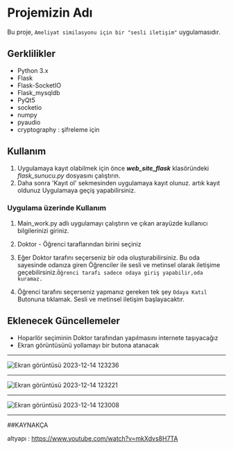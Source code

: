 # Projemizin Adı

Bu proje, `Ameliyat similasyonu için bir "sesli iletişim"` uygulamasıdır.
## Gerklilikler

- Python 3.x
- Flask
- Flask-SocketIO
- Flask_mysqldb
- PyQt5
- socketio
- numpy
- pyaudio
- cryptography : şifreleme için
## Kullanım
1. Uygulamaya kayıt olabilmek için önce ***web_site_flask*** klasöründeki *flask_sunucu.py* dosyasını çalıştırın.
2. Daha sonra 'Kayıt ol' sekmesinden uygulamaya kayıt olunuz.
artık kayıt oldunuz Uygulamaya geçiş yapabilirsiniz.


### Uygulama üzerinde Kullanım

1. Main_work.py adlı uygulamayı çalıştırın ve çıkan arayüzde kullanıcı bilgilerinizi giriniz.
2. Doktor - Öğrenci taraflarından birini seçiniz
3. Eğer Doktor tarafını seçerseniz bir oda oluşturabilirsiniz. Bu oda sayesinde odanıza giren Öğrenciler ile sesli ve metinsel olarak iletişime geçebilirsiniz.`Öğrenci tarafı sadece odaya giriş yapabilir,oda kuramaz.`
   
5. Öğrenci tarafını seçerseniz yapmanız gereken tek şey `Odaya Katıl` Butonuna tıklamak. Sesli ve metinsel iletişim başlayacaktır.

## Eklenecek Güncellemeler
- Hoparlör seçiminin Doktor tarafından yapılmasını internete taşıyacağız
- Ekran görüntüsünü yollamayı bir butona atanacak

---
![Ekran görüntüsü 2023-12-14 123236](https://github.com/Lopards/sesli_iletisim_uygulamasi/assets/101428835/85055d56-0b74-428c-b33e-484f9e15982a)

---

![Ekran görüntüsü 2023-12-14 123221](https://github.com/Lopards/sesli_iletisim_uygulamasi/assets/101428835/0065ca6f-20c1-489c-90f4-86a73beb056c)

---

![Ekran görüntüsü 2023-12-14 123008](https://github.com/Lopards/sesli_iletisim_uygulamasi/assets/101428835/53568526-f426-4399-aa32-bf18912e9b55)

---
##KAYNAKÇA

altyapı : https://www.youtube.com/watch?v=mkXdvs8H7TA


